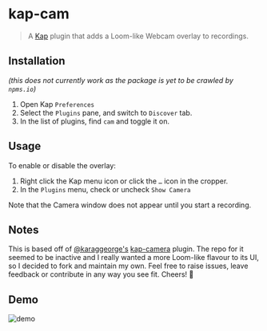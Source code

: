 # kap-cam

> A [Kap](https://github.com/wulkano/kap) plugin that adds a Loom-like Webcam overlay to recordings.

## Installation

_(this does not currently work as the package is yet to be crawled by `npms.io`)_

1. Open Kap `Preferences`
2. Select the `Plugins` pane, and switch to `Discover` tab.
3. In the list of plugins, find `cam` and toggle it on.

## Usage

To enable or disable the overlay:

1. Right click the Kap menu icon or click the `…` icon in the cropper.
2. In the `Plugins` menu, check or uncheck `Show Camera`

Note that the Camera window does not appear until you start a recording.

## Notes

This is based off of [@karaggeorge's](https://github.com/karaggeorge) [kap-camera](https://github.com/karaggeorge/kap-camera/) plugin. The repo for it seemed to be inactive and I really wanted a more Loom-like flavour to its UI, so I decided to fork and maintain my own. Feel free to raise issues, leave feedback or contribute in any way you see fit. Cheers! 🥂

## Demo

![demo](https://user-images.githubusercontent.com/30227512/193472451-810ad0e7-a90f-4b06-b819-28347f1cb771.gif)
